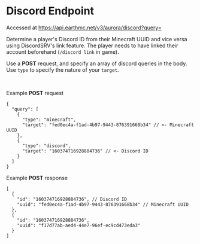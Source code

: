 # Discord Endpoint
Accessed at https://api.earthmc.net/v3/aurora/discord?query=

Determine a player's Discord ID from their Minecraft UUID and vice versa using DiscordSRV's link feature.
The player needs to have linked their account beforehand (`/discord link` in game).

Use a **POST** request, and specify an array of discord queries in the body.
Use `type` to specify the nature of your `target`.

<br>

Example **POST** request
```json5
{
  "query": [
    {
      "type": "minecraft",
      "target": "fed0ec4a-f1ad-4b97-9443-876391668b34" // <- Minecraft UUID
    },
    {
      "type": "discord",
      "target": "160374716928884736" // <- Discord ID 
    }
  ]
}
```

Example **POST** response
```json5
[
  {
    "id": "160374716928884736", // Discord ID 
    "uuid": "fed0ec4a-f1ad-4b97-9443-876391668b34" // Minecraft UUID
  },
  {
    "id": "160374716928884736",
    "uuid": "f17d77ab-aed4-44e7-96ef-ec9cd473eda3"
  }
]
```